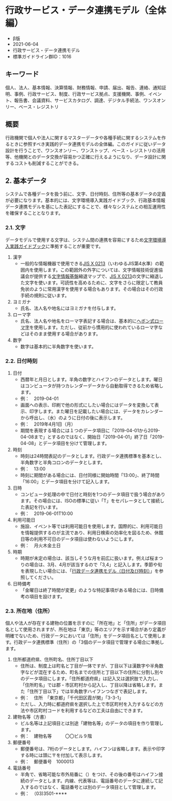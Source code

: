 # 行政サービス・データ連携モデル（全体編）

- β版
- 2021-06-04
- 行政サービス・データ連携モデル
- 標準ガイドライン群ID：1016

## キーワード

個人、法人、基本情報、決算情報、財務情報、申請、届出、報告、連絡、通知証明、事例、行政サービス、制度、行政サービス拠点、支援機関、事例、イベント、報告書、会議資料、サービスカタログ、調達、デジタル手続法、ワンスオンリー、ベース・レジストリ

## 概要

行政機関で個人や法人に関するマスターデータや各種手続に関するシステムを作るときに参照すべき実践的データ連携モデルの全体編。このガイドに従いデータ設計を行うことで、ワンスオンリー、ワンストップ、ベース・レジストリの活用等、他機関とのデータ交換が容易かつ正確に行えるようになり、データ設計に関するコストも削減することができる。

## 2. 基本データ

システムで各種データを扱う前に、文字、日付時刻、住所等の基本データの定義が必要になります。基本的には、文字環境導入実践ガイドブック、行政基本情報データ連携モデルを基にした表記にすることで、様々なシステムとの相互運用性を確保することとなります。

### 2.1. 文字

データモデルで使用する文字は、システム間の連携を容易にするため[文字環境導入実践ガイドブック](文字環境導入実践ガイドブック.md)に準拠することが重要です。

1. 漢字
    - 一般的な情報機器で使用できる[JIS X 0213](用語.md#jis-x-0213)（いわゆるJIS第4水準）の範囲内を使用します。この範囲外の外字については、文字情報技術促進協議会が提供する[文字情報基盤](用語.md#文字情報基盤)縮退マップで、[JIS X 0213](用語.md#jis-x-0213)の文字に縮退した文字を使います。可読性を高めるために、文字をさらに限定して教員免状のように常用漢字を使用する場合もあります。その場合はその行政手続の規則に従います。
2. ヨミガナ
    - 氏名、法人名や地名にはヨミガナを付与します。
3. ローマ字
    - 氏名、法人名や地名をローマ字表記する場合は、基本的に[ヘボン式ローマ字](ヘボン式ローマ字.csv)を使用します。ただし、従前から慣用的に使われているローマ字などはそのまま使用する場合があります。
4. 数字
    - 数字は基本的に半角数字を使います。

### 2.2. 日付時刻

1. 日付
    - 西暦年と月日とします。半角の数字とハイフンのデータとします。曜日はコンピュータが持つカレンダーデータから自動取得できるため省略します。
    - 例：　2019-04-01
    - 画面への表示、印刷で他の形式にしたい場合にはデータを変換して表示、印字します。また曜日を記載したい場合には、データをカレンダーから呼出し、（水）のように日付の後に表示します。
    - 例：　2019年4月1日（月）
    - 期間を表現する場合には１つのデータ項目に「2019-04-01から2019-04-08まで」とするのではなく、開始日「2019-04-01」終了日「2019-04-08」とデータ項目を分けて管理します。
2. 時刻
    - 時刻は24時間表記のデータとします。行政データ連携標準を基本とし、半角数字と半角コロンのデータとします。
    - 例：　13:00
    - 時刻に期間がある場合には、日付同様に開始時間「13:00」、終了時間「16:00」とデータ項目を分けて記入します。
3. 日時
    - コンピュータ処理の中で日付と時刻を1つのデータ項目で扱う場合があります。その場合には、ISOの標準に従い「T」をセパレータとして接続した表記を行います。
    - 例：　2019-06-01T10:00
4. 利用可能日
    - 施設、イベント等では利用可能日を使用します。国際的に、利用可能日を情報提供するのが主流であり、利用日検索の効率化を図るため、休館日等の利用不可日のデータ項目は使わないようにします。
    - 例：　月火木金土日
5. 時期
    - 時期が未定の場合は、該当しそうな月を前広に扱います。例えば桜まつりの場合は、3月、4月が該当するので「3,4」と記入します。季節や旬を表現したい場合には、「[行政データ連携モデル（日付及び時刻）](行政基本情報データ連携モデル-日付及び時刻.md)」を参照してください。
6. 日時備考
    - 「金曜日は終了時間が変更」のような特記事項がある場合には、日時備考の項目を設けます。

### 2.3. 所在地（住所）

個人や法人が存在する建物の位置を示すのに「所在地」と「住所」がデータ項目名として使用されますが、所在地は「東京」等のエリアを示す場合があり定義が明確でないため、行政データにおいては「住所」をデータ項目名として使用します。行政データ連携標準（住所）の「3個のデータ項目で管理する場合に準拠します。

1. 住所都道府県、住所町名、住所丁目以下
    - 住所は、制度上は町名と丁目が一体ですが、丁目以下は漢数字や半角数字などが混在するため、町名までの住所と丁目以下の住所に分割し別々のデータ項目にします。「住所都道府県」は記入又は選択肢で入力し、「住所町名」では郡・市区町村から記入し、丁目以降は省略します。また「住所丁目以下」では半角数字ハイフンつなぎで表記します。
    - 例：　住所　「東京都」「千代田区霞が関」「3-3-1」
    - ただし、入力時に都道府県を選択した上で市区町村を入力するなどの方法や市区町村コードを利用するなどの工夫は自由にできます。
2. 建物名等（方書）
    - ビル名等は上記項目とは別途「建物名等」のデータの項目を作り管理します。
    - 例：　建物名等　　　〇〇ビル９階
3. 郵便番号
    - 郵便番号は、7桁のデータとします。ハイフンは省略します。表示や印字する時には頭に〒を付加して表示します。
    - 例：　郵便番号　1000013
4. 電話番号
    - 半角で、省略可能な市外局番に（）をつけ、その後の番号はハイフン接続のデータとします。内線、代表等は、電話番号のデータに連続して記入するのではなく、電話番号とは別のデータ項目として管理します。
    - 例：　（03)3501-****
